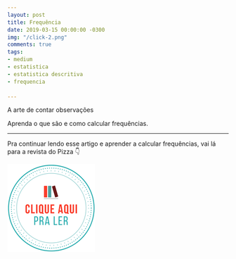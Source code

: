 ```yaml
---
layout: post
title: Frequência
date: 2019-03-15 00:00:00 -0300
img: "/click-2.png"
comments: true
tags:
- medium
- estatistica
- estatistica descritiva
- frequencia

---
```

A arte de contar observações

Aprenda o que são e como calcular frequências.

***

Pra continuar lendo esse artigo e aprender a calcular frequências, vai lá para a revista do Pizza 👇

[![clique aqui para ler](/images/clique-aqui-para-ler.png)](https://medium.com/pizzadedados/frequencia-o-que-e-e-como-calcular-f8b74e5d978a)
